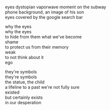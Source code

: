 eyes
dystopian vaporwave moment on the subway<br>
phone background, an image of his son<br>
eyes covered by the google search bar

why the eyes<br>
why the eyes<br>
to hide from them what we've become<br>
shame<br>
to protect us from their memory<br>
weak<br>
to not think about it<br>
ego

they're symbols<br>
they're symbols<br>
the statue, the child<br>
a lifeline to a past we're not fully sure<br>
existed<br>
but certainly exists<br>
in our desperation<br>
